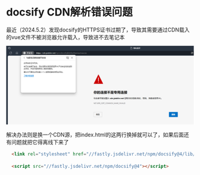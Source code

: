 # docsify CDN解析错误问题

最近（2024.5.2）发现docsify的HTTPS证书过期了，导致其需要通过CDN载入的vue文件不被浏览器允许载入，导致进不去笔记本

![](../images/2024-05-02-16-01-00-f98f1c394be159a6b409b3163369e91.png)

解决办法则是换一个CDN源，把index.html的这两行换掉就可以了，如果后面还有问题就把它得离线下来了

```html
  <link rel="stylesheet" href="//fastly.jsdelivr.net/npm/docsify@4/lib/themes/vue.css">
  
  <script src="//fastly.jsdelivr.net/npm/docsify@4"></script>
```
